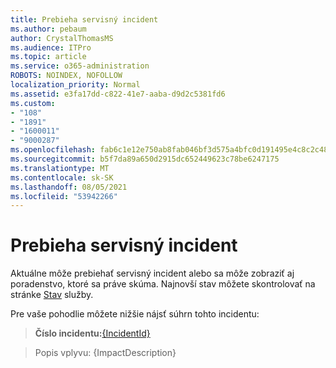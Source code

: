```yaml
---
title: Prebieha servisný incident
ms.author: pebaum
author: CrystalThomasMS
ms.audience: ITPro
ms.topic: article
ms.service: o365-administration
ROBOTS: NOINDEX, NOFOLLOW
localization_priority: Normal
ms.assetid: e3fa17dd-c822-41e7-aaba-d9d2c5381fd6
ms.custom:
- "108"
- "1891"
- "1600011"
- "9000287"
ms.openlocfilehash: fab6c1e12e750ab8fab046bf3d575a4bfc0d191495e4c8c2c48698dd98106aa4
ms.sourcegitcommit: b5f7da89a650d2915dc652449623c78be6247175
ms.translationtype: MT
ms.contentlocale: sk-SK
ms.lasthandoff: 08/05/2021
ms.locfileid: "53942266"
---
```

# <a name="service-incident-in-progress"></a>Prebieha servisný incident

Aktuálne môže prebiehať servisný incident alebo sa môže zobraziť aj poradenstvo, ktoré sa práve skúma. Najnovší stav môžete skontrolovať na stránke [Stav](https://admin.microsoft.com/adminportal/home#/servicehealth) služby.
  
Pre vaše pohodlie môžete nižšie nájsť súhrn tohto incidentu:
  
> **Číslo incidentu:**[{IncidentId}](https://admin.microsoft.com/adminportal/home#/servicehealth)
    
> Popis vplyvu: {ImpactDescription}
